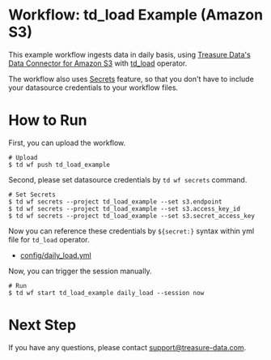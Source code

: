 # Workflow: td_load Example (Amazon S3)

This example workflow ingests data in daily basis, using [Treasure Data's Data Connector for Amazon S3](https://docs.treasuredata.com/articles/data-connector-s3) with [td_load](https://docs.digdag.io/operators.html#td-load-treasure-data-bulk-loading) operator.

The workflow also uses [Secrets](https://docs.treasuredata.com/articles/workflows-secrets) feature, so that you don't have to include your datasource credentials to your workflow files.

# How to Run

First, you can upload the workflow.

    # Upload
    $ td wf push td_load_example

Second, please set datasource credentials by `td wf secrets` command.

    # Set Secrets
    $ td wf secrets --project td_load_example --set s3.endpoint
    $ td wf secrets --project td_load_example --set s3.access_key_id
    $ td wf secrets --project td_load_example --set s3.secret_access_key

Now you can reference these credentials by `${secret:}` syntax within yml file for `td_load` operator.

- [config/daily_load.yml](config/daily_load.yml)

Now, you can trigger the session manually.

    # Run
    $ td wf start td_load_example daily_load --session now
    
# Next Step

If you have any questions, please contact support@treasure-data.com.

